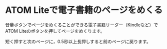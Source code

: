 # ATOM Liteで電子書籍のページをめくる

音量ボタンでページをめくることができる電子書籍リーダー（Kindleなど）でATOM Liteのボタンを押してページをめくります。

短く押すと次のページに，0.5秒以上長押しすると前のページに戻ります。
